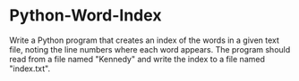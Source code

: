 # Python-Word-Index
Write a Python program that creates an index of the words in a given text file, noting the line numbers where each word appears. The program should read from a file named "Kennedy" and write the index to a file named "index.txt".
